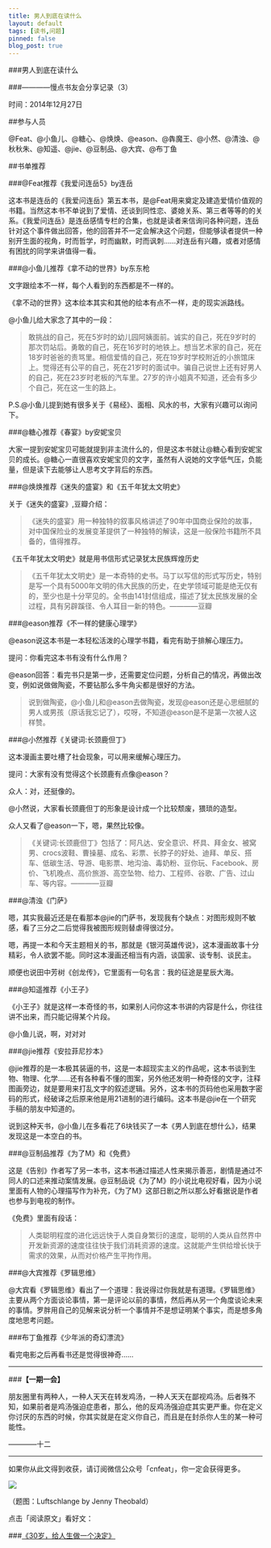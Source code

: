 ```yaml
---
title: 男人到底在读什么
layout: default
tags: [读书,问题]
pinned: false
blog_post: true
---
```


###男人到底在读什么

###————慢点书友会分享记录（3）


时间：2014年12月27日

##参与人员

@Feat、@小鱼儿、@糖心、@焕焕、@eason、@犇魔王、@小然、@清浊、@秋秋朱、@知遥、@jie、@豆制品、@大宾、@布丁鱼


##书单推荐

###@Feat推荐《我爱问连岳5》by连岳

这本书是连岳的《我爱问连岳》第五本书，是@Feat用来奠定及建造爱情价值观的书籍。当然这本书不单说到了爱情、还谈到同性恋、婆媳关系、第三者等等的的关系。《我爱问连岳》是连岳感情专栏的合集，也就是读者来信询问各种问题，连岳针对这个事件做出回答，他的回答并不一定会解决这个问题，但能够读者提供一种别开生面的视角，时而哲学，时而幽默，时而讽刺……对连岳有兴趣，或者对感情有困扰的同学来讲值得一看。


###@小鱼儿推荐《拿不动的世界》by东东枪

文字跟绘本不一样，每个人看到的东西都是不一样的。

《拿不动的世界》这本绘本其实和其他的绘本有点不一样，走的现实派路线。

@小鱼儿给大家念了其中的一段：

>敢挑战的自己，死在5岁时的幼儿园阿姨面前。诚实的自己，死在9岁时的那次罚站后。勇敢的自己，死在16岁时的地铁上。想当艺术家的自己，死在18岁时爸爸的责骂里。相信爱情的自己，死在19岁时学校附近的小旅馆床上。觉得还有公平的自己，死在21岁时的面试中。骗自己说世上还有好男人的自己，死在23岁时老板的汽车里。27岁的许小姐真不知道，还会有多少个自己，死在这一生的路上。

P.S.@小鱼儿提到她有很多关于《易经》、面相、风水的书，大家有兴趣可以询问下。

###@糖心推荐《春宴》by安妮宝贝

大家一提到安妮宝贝可能就提到非主流什么的，但是这本书就让@糖心看到安妮宝贝的成长。@糖心一直很喜欢安妮宝贝的文字，虽然有人说她的文字低气压，负能量，但是读下去能够让人思考文字背后的东西。

###@焕焕推荐《迷失的盛宴》和《五千年犹太文明史》

关于《迷失的盛宴》,豆瓣介绍：

>《迷失的盛宴》用一种独特的叙事风格讲述了90年中国商业保险的故事，对中国保险业的发展变革提供了一种独特的解读，这是一般保险书籍所不具备的，值得推荐。

《五千年犹太文明史》就是用书信形式记录犹太民族辉煌历史

>《五千年犹太文明史》是一本奇特的史书。马丁以写信的形式写历史，特别是写一个具有5000年文明的伟大民族的历史，在史学领域可能是绝无仅有的，至少也是十分罕见的。全书由141封信组成，描述了犹太民族发展的全过程，具有另辟蹊径、令人耳目一新的特色。————豆瓣

###@eason推荐《不一样的健康心理学》

@eason说这本书是一本轻松活泼的心理学书籍，看完有助于排解心理压力。

提问：你看完这本书有没有什么作用？

@eason回答：看完书只是第一步，还需要定位问题，分析自己的情况，再做出改变，例如说做做陶瓷，不要钻那么多牛角尖都是很好的方法。

>说到做陶瓷，@小鱼儿和@eason去做陶瓷，发现@eason还是心思细腻的男人或男孩（原话我忘记了），哎呀，不知道@eason是不是第一次被人这样赞。

###@小然推荐《关键词:长颈鹿但丁》

这本漫画主要吐槽了社会现象，可以用来缓解心理压力。

提问：大家有没有觉得这个长颈鹿有点像@eason？

众人：对，还挺像的。

@小然说，大家看长颈鹿但丁的形象是设计成一个比较颓废，猥琐的造型。

众人又看了@eason一下，嗯，果然比较像。

>《关键词:长颈鹿但丁》包括了：阿凡达、安全意识、杯具、拜金女、被窝男、crocs波鞋、曹操墓、成名、彩票、长脖子的好处、迪拜、单反、搭车、低碳生活、导游、电影票、地沟油、毒奶粉、豆你玩、Facebook、房价、飞机晚点、高价旅游、高空坠物、给力、工程师、谷歌、广告、过山车、等内容。————豆瓣

###@清浊《门萨》

嗯，其实我最近还是在看那本@jie的门萨书，发现我有个缺点：对图形规则不敏感，看了三分之二后觉得我被图形规则替虐得很过分。

嗯，再提一本和今天主题相关的书，那就是《银河英雄传说》，这本漫画故事十分精彩，令人欲罢不能。同时这本漫画还相当有内涵，谈国家、谈专制、谈民主。

顺便也说田中芳树《创龙传》，它里面有一句名言：我的征途是星辰大海。


###@知遥推荐《小王子》

《小王子》就是这样一本奇怪的书，如果别人问你这本书讲的内容是什么，你往往讲不出来，而只能记得某个片段。

@小鱼儿说，啊，对对对


###@jie推荐《安拉菲尼抄本》

@jie推荐的是一本极其装逼的书，这是一本超现实主义的作品呢，这本书谈到生物、物理、化学……还有各种看不懂的图案，另外他还发明一种奇怪的文字，注释图画旁边，就是要用来打乱文字的叙述逻辑。另外，这本书的页码他也采用数字密码的形式，经破译之后原来他是用21进制的进行编码。这本书是@jie在一个研究手稿的朋友中知道的。

说到这种天书，@小鱼儿在多看花了6块钱买了一本《男人到底在想什么》，结果发现这是一本空白的书。

###@豆制品推荐《为了M》和《免费》

这是《告别》作者写了另一本书，这本书通过描述人性来揭示善恶，剧情是通过不同人的口述来推动案情发展。@豆制品说《为了M》的小说比电视好看，因为小说里面有人物的心理描写作为补充，《为了M》这部日剧之所以那么好看据说是作者也参与到电视的制作。

《免费》里面有段话：

>人类聪明程度的进化远远快于人类自身繁衍的速度，聪明的人类从自然界中开发新资源的速度往往快于我们消耗资源的速度。这就能产生供给增长快于需求的效果，从而对价格产生平拘作用。

###@大宾推荐《罗辑思维》

@大宾看《罗辑思维》看出了一个道理：我说得过你我就是有道理。《罗辑思维》主要从两个方面谈论事情，第一是评论以前的事情，然后再从另一个角度谈论未来的事情。罗胖用自己的见解来说分析一个事情并不是想证明某个事实，而是想多角度地思考问题。

###布丁鱼推荐《少年派的奇幻漂流》

看完电影之后再看书还是觉得很神奇……


---

###**【一期一会】**

朋友圈里有两种人，一种人天天在转发鸡汤，一种人天天在鄙视鸡汤。后者殊不知，如果前者是鸡汤强迫症患者，那么，他的反鸡汤强迫症其实更严重。你在定义你讨厌的东西的时候，你其实就是在定义你自己，而且是在封杀你人生的某一种可能性。

————十二


----

如果你从此文得到收获，请订阅微信公众号「cnfeat」，你一定会获得更多。

![](http://7d9mjz.com1.z0.glb.clouddn.com/2014-12-15.jpg)

（题图：Luftschlange by Jenny Theobald）

点击「阅读原文」看好文：

###[《30岁，给人生做一个决定》](http://www.douban.com/note/474234378/)















